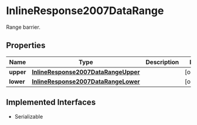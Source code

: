 

# InlineResponse2007DataRange

Range barrier.

## Properties

Name | Type | Description | Notes
------------ | ------------- | ------------- | -------------
**upper** | [**InlineResponse2007DataRangeUpper**](InlineResponse2007DataRangeUpper.md) |  |  [optional]
**lower** | [**InlineResponse2007DataRangeLower**](InlineResponse2007DataRangeLower.md) |  |  [optional]


## Implemented Interfaces

* Serializable


